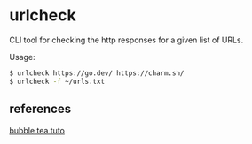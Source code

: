 # urlcheck

CLI tool for checking the http responses for a given list of URLs.

Usage:

```sh
$ urlcheck https://go.dev/ https://charm.sh/
$ urlcheck -f ~/urls.txt
```

## references

[bubble tea tuto](https://github.com/charmbracelet/bubbletea/tree/master/tutorials/commands/)




